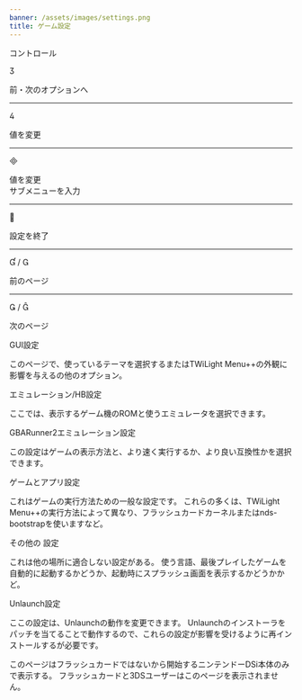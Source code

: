 ```yaml
---
banner: /assets/images/settings.png
title: ゲーム設定
---
```


<div id="conrols" class="section-title">コントロール</div>
<div class="section-body">
    <div class="button-action-group">
        <p class="button-action button">&#xE07D;</p>
        <p class="button-action-text">前・次のオプションへ</p>
    </div>
    <hr>
    <div class="button-action-group">
        <p class="button-action button">&#xE07E;</p>
        <p class="button-action-text">値を変更</p>
    </div>
    <hr>
    <div class="button-action-group">
        <p class="button-action button">&#xE000;</p>
        <p class="button-action-text">値を変更<br>サブメニューを入力</p>
    </div>
    <hr>
    <div class="button-action-group">
        <p class="button-action button">&#xE001;</p>
        <p class="button-action-text">設定を終了</p>
    </div>
    <hr>
    <div class="button-action-group">
        <p class="button-action button">&#xE004; / &#xE002;</p>
        <p class="button-action-text">前のページ</p>
    </div>
    <hr>
    <div class="button-action-group">
        <p class="button-action button">&#xE003; / &#xE005;</p>
        <p class="button-action-text">次のページ</p>
    </div>
</div>

<div id="gui-settings" class="section-title">GUI設定</div>
<div class="section-body">
    <p>このページで、使っているテーマを選択するまたはTWiLight Menu++の外観に影響を与えるの他のオプション。</p>
</div>

<div id="emulation-hb-settings" class="section-title">エミュレーション/HB設定</div>
<div class="section-body">
    <p>ここでは、表示するゲーム機のROMと使うエミュレータを選択できます。</p>
</div>

<div id="gbarunner2-settings" class="section-title">GBARunner2エミュレーション設定</div>
<div class="section-body">
    <p>この設定はゲームの表示方法と、より速く実行するか、より良い互換性かを選択できます。</p>
</div>

<div id="games-and-apps-settings" class="section-title">ゲームとアプリ設定</div>
<div class="section-body">
    <p>これはゲームの実行方法ための一般な設定です。 これらの多くは、TWiLight Menu++の実行方法によって異なり、フラッシュカードカーネルまたはnds-bootstrapを使いますなど。</p>
</div>

<div id="misc-settings" class="section-title">その他の 設定</div>
<div class="section-body">
    <p>これは他の場所に適合しない設定がある。 使う言語、最後プレイしたゲームを自動的に起動するかどうか、起動時にスプラッシュ画面を表示するかどうかかど。</p>
</div>

<div id="unlaunch-settings" class="section-title">Unlaunch設定</div>
<div class="section-body">
    <p>ここの設定は、Unlaunchの動作を変更できます。 Unlaunchのインストーラをパッチを当てることで動作するので、これらの設定が影響を受けるように再インストールするが必要です。</p>
    <p>このページはフラッシュカードではないから開始するニンテンドーDSi本体のみで表示する。 フラッシュカードと3DSユーザーはこのページを表示されません。</p>
</div>

